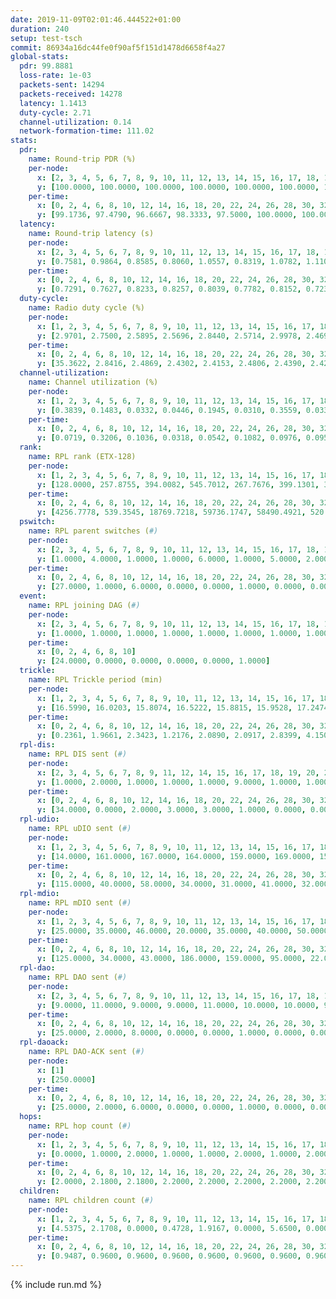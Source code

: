 ```yaml
---
date: 2019-11-09T02:01:46.444522+01:00
duration: 240
setup: test-tsch
commit: 86934a16dc44fe0f90af5f151d1478d6658f4a27
global-stats:
  pdr: 99.8881
  loss-rate: 1e-03
  packets-sent: 14294
  packets-received: 14278
  latency: 1.1413
  duty-cycle: 2.71
  channel-utilization: 0.14
  network-formation-time: 111.02
stats:
  pdr:
    name: Round-trip PDR (%)
    per-node:
      x: [2, 3, 4, 5, 6, 7, 8, 9, 10, 11, 12, 13, 14, 15, 16, 17, 18, 19, 20, 21, 22, 23, 24, 25]
      y: [100.0000, 100.0000, 100.0000, 100.0000, 100.0000, 100.0000, 100.0000, 100.0000, 100.0000, 100.0000, 99.8261, 99.8379, 100.0000, 100.0000, 98.1818, 99.8387, 100.0000, 100.0000, 100.0000, 99.8270, 100.0000, 100.0000, 100.0000, 99.6732]
    per-time:
      x: [0, 2, 4, 6, 8, 10, 12, 14, 16, 18, 20, 22, 24, 26, 28, 30, 32, 34, 36, 38, 40, 42, 44, 46, 48, 50, 52, 54, 56, 58, 60, 62, 64, 66, 68, 70, 72, 74, 76, 78, 80, 82, 84, 86, 88, 90, 92, 94, 96, 98, 100, 102, 104, 106, 108, 110, 112, 114, 116, 118, 120, 122, 124, 126, 128, 130, 132, 134, 136, 138, 140, 142, 144, 146, 148, 150, 152, 154, 156, 158, 160, 162, 164, 166, 168, 170, 172, 174, 176, 178, 180, 182, 184, 186, 188, 190, 192, 194, 196, 198, 200, 202, 204, 206, 208, 210, 212, 214, 216, 218, 220, 222, 224, 226, 228, 230, 232, 234, 236, 238, 240]
      y: [99.1736, 97.4790, 96.6667, 98.3333, 97.5000, 100.0000, 100.0000, 100.0000, 100.0000, 100.0000, 100.0000, 100.0000, 99.1736, 100.0000, 100.0000, 100.0000, 100.0000, 100.0000, 100.0000, 100.0000, 100.0000, 100.0000, 100.0000, 100.0000, 100.0000, 100.0000, 100.0000, 99.1667, 100.0000, 100.0000, 100.0000, 100.0000, 100.0000, 100.0000, 100.0000, 100.0000, 100.0000, 100.0000, 100.0000, 100.0000, 100.0000, 100.0000, 100.0000, 100.0000, 100.0000, 100.0000, 100.0000, 100.0000, 100.0000, 100.0000, 100.0000, 100.0000, 100.0000, 100.0000, 100.0000, 100.0000, 100.0000, 100.0000, 100.0000, 100.0000, 100.0000, 100.0000, 99.1667, 100.0000, 100.0000, 100.0000, 100.0000, 100.0000, 100.0000, 100.0000, 100.0000, 100.0000, 100.0000, 100.0000, 100.0000, 100.0000, 100.0000, 100.0000, 100.0000, 100.0000, 100.0000, 100.0000, 100.0000, 100.0000, 100.0000, 100.0000, 100.0000, 100.0000, 100.0000, 100.0000, 100.0000, 100.0000, 100.0000, 100.0000, 100.0000, 100.0000, 100.0000, 100.0000, 100.0000, 100.0000, 100.0000, 100.0000, 100.0000, 100.0000, 100.0000, 100.0000, 100.0000, 100.0000, 100.0000, 100.0000, 100.0000, 100.0000, 100.0000, 100.0000, 100.0000, 100.0000, 100.0000, 100.0000, 100.0000, 100.0000, null]
  latency:
    name: Round-trip latency (s)
    per-node:
      x: [2, 3, 4, 5, 6, 7, 8, 9, 10, 11, 12, 13, 14, 15, 16, 17, 18, 19, 20, 21, 22, 23, 24, 25]
      y: [0.7581, 0.9864, 0.8585, 0.8060, 1.0557, 0.8319, 1.0782, 1.1101, 0.9807, 1.1828, 0.9971, 1.0340, 1.1355, 1.0552, 1.1759, 1.0729, 1.2757, 1.3292, 1.3818, 1.3941, 1.3646, 1.5106, 1.4917, 1.5399]
    per-time:
      x: [0, 2, 4, 6, 8, 10, 12, 14, 16, 18, 20, 22, 24, 26, 28, 30, 32, 34, 36, 38, 40, 42, 44, 46, 48, 50, 52, 54, 56, 58, 60, 62, 64, 66, 68, 70, 72, 74, 76, 78, 80, 82, 84, 86, 88, 90, 92, 94, 96, 98, 100, 102, 104, 106, 108, 110, 112, 114, 116, 118, 120, 122, 124, 126, 128, 130, 132, 134, 136, 138, 140, 142, 144, 146, 148, 150, 152, 154, 156, 158, 160, 162, 164, 166, 168, 170, 172, 174, 176, 178, 180, 182, 184, 186, 188, 190, 192, 194, 196, 198, 200, 202, 204, 206, 208, 210, 212, 214, 216, 218, 220, 222, 224, 226, 228, 230, 232, 234, 236, 238, 240]
      y: [0.7291, 0.7627, 0.8233, 0.8257, 0.8039, 0.7782, 0.8152, 0.7232, 0.6661, 0.7048, 0.7006, 0.6442, 0.7106, 0.7058, 0.6569, 0.6874, 0.7213, 0.6723, 0.6563, 0.7071, 0.6749, 0.7381, 0.6930, 0.6476, 0.6216, 0.6506, 0.6444, 0.6796, 0.6559, 0.7463, 0.7019, 0.6525, 0.6475, 0.7035, 0.6511, 0.7423, 0.7668, 0.7803, 0.6599, 0.6192, 0.6892, 0.7437, 0.7539, 0.7685, 0.7460, 0.7810, 0.7514, 0.8057, 0.8245, 0.8472, 0.7853, 0.7772, 0.8424, 1.2503, 1.0884, 0.9707, 0.8614, 0.8336, 0.7905, 1.2976, 1.4484, 1.3279, 0.9293, 0.8846, 0.7694, 1.3041, 1.5322, 1.5402, 1.2884, 0.9837, 0.9360, 1.2563, 1.6050, 1.5629, 1.5668, 1.4380, 1.2784, 1.3671, 1.6350, 1.6830, 1.6539, 1.6698, 1.6023, 1.5769, 1.6256, 1.6264, 1.6262, 1.6491, 1.6189, 1.6119, 1.6885, 1.6350, 1.6486, 1.6029, 1.7058, 1.6950, 1.7406, 1.6440, 1.7141, 1.6544, 1.6753, 1.6781, 1.7037, 1.5936, 1.6465, 1.6798, 1.6178, 1.6191, 1.5959, 1.6313, 1.6761, 1.6516, 1.5738, 1.6311, 1.6145, 1.6630, 1.5984, 1.5944, 1.5741, 1.5434, null]
  duty-cycle:
    name: Radio duty cycle (%)
    per-node:
      x: [1, 2, 3, 4, 5, 6, 7, 8, 9, 10, 11, 12, 13, 14, 15, 16, 17, 18, 19, 20, 21, 22, 23, 24, 25]
      y: [2.9701, 2.7500, 2.5895, 2.5696, 2.8440, 2.5714, 2.9978, 2.4696, 2.6250, 2.4426, 2.6329, 2.6098, 2.6419, 2.5454, 2.6904, 2.5227, 2.7132, 2.7611, 2.7159, 2.7374, 2.6323, 2.6556, 2.8667, 2.7816, 2.7279]
    per-time:
      x: [0, 2, 4, 6, 8, 10, 12, 14, 16, 18, 20, 22, 24, 26, 28, 30, 32, 34, 36, 38, 40, 42, 44, 46, 48, 50, 52, 54, 56, 58, 60, 62, 64, 66, 68, 70, 72, 74, 76, 78, 80, 82, 84, 86, 88, 90, 92, 94, 96, 98, 100, 102, 104, 106, 108, 110, 112, 114, 116, 118, 120, 122, 124, 126, 128, 130, 132, 134, 136, 138, 140, 142, 144, 146, 148, 150, 152, 154, 156, 158, 160, 162, 164, 166, 168, 170, 172, 174, 176, 178, 180, 182, 184, 186, 188, 190, 192, 194, 196, 198, 200, 202, 204, 206, 208, 210, 212, 214, 216, 218, 220, 222, 224, 226, 228, 230, 232, 234, 236, 238, 240]
      y: [35.3622, 2.8416, 2.4869, 2.4302, 2.4153, 2.4806, 2.4390, 2.4261, 2.4169, 2.3980, 2.4033, 2.4029, 2.3985, 2.4153, 2.4099, 2.3965, 2.4056, 2.4121, 2.3999, 2.3939, 2.4072, 2.3984, 2.4179, 2.4016, 2.3925, 2.3790, 2.3843, 2.3954, 2.3998, 2.3899, 2.4068, 2.3986, 2.3986, 2.3905, 2.4039, 2.3971, 2.4114, 2.3980, 2.3912, 2.3908, 2.3812, 2.4048, 2.4017, 2.3923, 2.4024, 2.4015, 2.4124, 2.4028, 2.3888, 2.3968, 2.4112, 2.3982, 2.3925, 2.4023, 2.3968, 2.4098, 2.4072, 2.3967, 2.4012, 3.0948, 2.8895, 2.8647, 2.3988, 2.4017, 2.3918, 2.4074, 2.3990, 2.3818, 2.3912, 2.3947, 2.3935, 2.3944, 2.4005, 2.3913, 2.4000, 2.3917, 2.3989, 2.3952, 2.3906, 2.3995, 2.4026, 2.4072, 2.4111, 2.4016, 2.3871, 2.3946, 2.3902, 2.3992, 2.4098, 2.4042, 2.3960, 2.4031, 2.3913, 2.3978, 2.3966, 2.4066, 2.4091, 2.4177, 2.3957, 2.4081, 2.3971, 2.4001, 2.4089, 2.4024, 2.3926, 2.3935, 2.4017, 2.3995, 2.3934, 2.3956, 2.3905, 2.4038, 2.3971, 2.3949, 2.4150, 2.3980, 2.4195, 2.3974, 2.4003, 2.3759, null]
  channel-utilization:
    name: Channel utilization (%)
    per-node:
      x: [1, 2, 3, 4, 5, 6, 7, 8, 9, 10, 11, 12, 13, 14, 15, 16, 17, 18, 19, 20, 21, 22, 23, 24, 25]
      y: [0.3839, 0.1483, 0.0332, 0.0446, 0.1945, 0.0310, 0.3559, 0.0332, 0.0334, 0.0769, 0.0319, 0.0991, 0.1186, 0.0335, 0.1085, 0.0947, 0.0817, 0.1025, 0.0487, 0.0468, 0.0360, 0.0356, 0.0331, 0.0311, 0.0324]
    per-time:
      x: [0, 2, 4, 6, 8, 10, 12, 14, 16, 18, 20, 22, 24, 26, 28, 30, 32, 34, 36, 38, 40, 42, 44, 46, 48, 50, 52, 54, 56, 58, 60, 62, 64, 66, 68, 70, 72, 74, 76, 78, 80, 82, 84, 86, 88, 90, 92, 94, 96, 98, 100, 102, 104, 106, 108, 110, 112, 114, 116, 118, 120, 122, 124, 126, 128, 130, 132, 134, 136, 138, 140, 142, 144, 146, 148, 150, 152, 154, 156, 158, 160, 162, 164, 166, 168, 170, 172, 174, 176, 178, 180, 182, 184, 186, 188, 190, 192, 194, 196, 198, 200, 202, 204, 206, 208, 210, 212, 214, 216, 218, 220, 222, 224, 226, 228, 230, 232, 234, 236, 238, 240]
      y: [0.0719, 0.3206, 0.1036, 0.0318, 0.0542, 0.1082, 0.0976, 0.0951, 0.0939, 0.0830, 0.0880, 0.0888, 0.0837, 0.0915, 0.0922, 0.0865, 0.0894, 0.0918, 0.0870, 0.0840, 0.0910, 0.0857, 0.0937, 0.0889, 0.0842, 0.0785, 0.0812, 0.0846, 0.0884, 0.0834, 0.0895, 0.0866, 0.0867, 0.0833, 0.0894, 0.0851, 0.0898, 0.0842, 0.0836, 0.0830, 0.0778, 0.0900, 0.0885, 0.0829, 0.0890, 0.0871, 0.0926, 0.0886, 0.0825, 0.0861, 0.0929, 0.0875, 0.0850, 0.0905, 0.0877, 0.0930, 0.0908, 0.0860, 0.0884, 0.4089, 0.3067, 0.2917, 0.0873, 0.0882, 0.0843, 0.0895, 0.0878, 0.0799, 0.0861, 0.0866, 0.0858, 0.0857, 0.0878, 0.0834, 0.0871, 0.0848, 0.0886, 0.0858, 0.0839, 0.0881, 0.0866, 0.0909, 0.0916, 0.0878, 0.0829, 0.0856, 0.0835, 0.0886, 0.0908, 0.0880, 0.0850, 0.0888, 0.0848, 0.0875, 0.0857, 0.0907, 0.0928, 0.0958, 0.0837, 0.0917, 0.0869, 0.0888, 0.0932, 0.0893, 0.0850, 0.0842, 0.0874, 0.0869, 0.0837, 0.0834, 0.0835, 0.0894, 0.0851, 0.0844, 0.0935, 0.0871, 0.0936, 0.0863, 0.0872, 0.0776, null]
  rank:
    name: RPL rank (ETX-128)
    per-node:
      x: [1, 2, 3, 4, 5, 6, 7, 8, 9, 10, 11, 12, 13, 14, 15, 16, 17, 18, 19, 20, 21, 22, 23, 24, 25]
      y: [128.0000, 257.8755, 394.0082, 545.7012, 267.7676, 399.1301, 303.5088, 458.8816, 458.4008, 392.4486, 733.3868, 413.9095, 444.6296, 490.8601, 468.8889, 40784.9338, 466.2645, 564.9184, 583.0041, 620.3884, 909.9032, 893.3592, 717.2571, 716.5615, 725.2348]
    per-time:
      x: [0, 2, 4, 6, 8, 10, 12, 14, 16, 18, 20, 22, 24, 26, 28, 30, 32, 34, 36, 38, 40, 42, 44, 46, 48, 50, 52, 54, 56, 58, 60, 62, 64, 66, 68, 70, 72, 74, 76, 78, 80, 82, 84, 86, 88, 90, 92, 94, 96, 98, 100, 102, 104, 106, 108, 110, 112, 114, 116, 118, 120, 122, 124, 126, 128, 130, 132, 134, 136, 138, 140, 142, 144, 146, 148, 150, 152, 154, 156, 158, 160, 162, 164, 166, 168, 170, 172, 174, 176, 178, 180, 182, 184, 186, 188, 190, 192, 194, 196, 198, 200, 202, 204, 206, 208, 210, 212, 214, 216, 218, 220, 222, 224, 226, 228, 230, 232, 234, 236, 238, 240]
      y: [4256.7778, 539.3545, 18769.7218, 59736.1747, 58490.4921, 520.1000, 513.1200, 519.7200, 515.5769, 498.6400, 490.9412, 484.4000, 479.3529, 470.8000, 469.2200, 467.5800, 465.1000, 475.8302, 453.3200, 462.8627, 458.3200, 462.9000, 472.9231, 487.1000, 483.0800, 481.7600, 481.1800, 475.0364, 465.1765, 480.7200, 471.9804, 463.4600, 459.8600, 460.7400, 463.0980, 463.1800, 455.9412, 459.2600, 459.9600, 463.7451, 461.5800, 465.6600, 468.0600, 465.8235, 463.3800, 466.7400, 460.0784, 460.6800, 457.3922, 461.2157, 454.5400, 454.0600, 453.1400, 456.1600, 458.7000, 461.8600, 465.5400, 462.4200, 463.4600, 319.7188, 317.5558, 312.3012, 366.4233, 465.3800, 466.7400, 464.4000, 462.0800, 458.3600, 462.6863, 463.1800, 458.5600, 459.5200, 458.9200, 459.8600, 458.5400, 460.7000, 466.4200, 462.4200, 464.0769, 459.5800, 461.9800, 464.9600, 461.7800, 465.5800, 463.0000, 462.9200, 466.3922, 459.3333, 462.1600, 466.3922, 463.2400, 463.4000, 463.7200, 473.6078, 472.6471, 466.7200, 476.3704, 466.5600, 464.9600, 470.1600, 469.1569, 470.9200, 477.6852, 464.6471, 466.2500, 454.6275, 453.3400, 453.8000, 457.3000, 456.8600, 455.6667, 467.5000, 473.1569, 475.1765, 475.2115, 472.6000, 467.2200, 468.7255, 471.6200, 472.2885, null]
  pswitch:
    name: RPL parent switches (#)
    per-node:
      x: [2, 3, 4, 5, 6, 7, 8, 9, 10, 11, 12, 13, 14, 15, 16, 17, 18, 19, 20, 21, 22, 23, 24, 25]
      y: [1.0000, 4.0000, 1.0000, 1.0000, 6.0000, 1.0000, 5.0000, 2.0000, 3.0000, 3.0000, 3.0000, 3.0000, 3.0000, 3.0000, 5.0000, 2.0000, 5.0000, 4.0000, 3.0000, 8.0000, 5.0000, 6.0000, 5.0000, 8.0000]
    per-time:
      x: [0, 2, 4, 6, 8, 10, 12, 14, 16, 18, 20, 22, 24, 26, 28, 30, 32, 34, 36, 38, 40, 42, 44, 46, 48, 50, 52, 54, 56, 58, 60, 62, 64, 66, 68, 70, 72, 74, 76, 78, 80, 82, 84, 86, 88, 90, 92, 94, 96, 98, 100, 102, 104, 106, 108, 110, 112, 114, 116, 118, 120, 122, 124, 126, 128, 130, 132, 134, 136, 138, 140, 142, 144, 146, 148, 150, 152, 154, 156, 158, 160, 162, 164, 166, 168, 170, 172, 174, 176, 178, 180, 182, 184, 186, 188, 190, 192, 194, 196, 198, 200, 202, 204, 206, 208, 210, 212, 214, 216, 218, 220, 222, 224, 226, 228, 230, 232, 234, 236, 238]
      y: [27.0000, 1.0000, 6.0000, 0.0000, 0.0000, 1.0000, 0.0000, 0.0000, 2.0000, 0.0000, 1.0000, 0.0000, 1.0000, 0.0000, 0.0000, 0.0000, 0.0000, 3.0000, 0.0000, 1.0000, 0.0000, 0.0000, 2.0000, 0.0000, 0.0000, 0.0000, 0.0000, 5.0000, 1.0000, 0.0000, 1.0000, 0.0000, 0.0000, 0.0000, 1.0000, 0.0000, 1.0000, 0.0000, 0.0000, 1.0000, 0.0000, 0.0000, 0.0000, 1.0000, 0.0000, 0.0000, 1.0000, 0.0000, 1.0000, 1.0000, 0.0000, 0.0000, 0.0000, 0.0000, 0.0000, 0.0000, 0.0000, 0.0000, 0.0000, 1.0000, 1.0000, 0.0000, 0.0000, 0.0000, 0.0000, 0.0000, 0.0000, 0.0000, 1.0000, 0.0000, 0.0000, 0.0000, 0.0000, 0.0000, 0.0000, 0.0000, 0.0000, 0.0000, 2.0000, 0.0000, 0.0000, 0.0000, 0.0000, 0.0000, 0.0000, 0.0000, 1.0000, 1.0000, 0.0000, 1.0000, 0.0000, 0.0000, 0.0000, 1.0000, 1.0000, 0.0000, 4.0000, 0.0000, 0.0000, 0.0000, 1.0000, 0.0000, 4.0000, 1.0000, 2.0000, 1.0000, 0.0000, 0.0000, 0.0000, 0.0000, 1.0000, 0.0000, 1.0000, 1.0000, 2.0000, 0.0000, 0.0000, 1.0000, 0.0000, 2.0000]
  event:
    name: RPL joining DAG (#)
    per-node:
      x: [2, 3, 4, 5, 6, 7, 8, 9, 10, 11, 12, 13, 14, 15, 16, 17, 18, 19, 20, 21, 22, 23, 24, 25]
      y: [1.0000, 1.0000, 1.0000, 1.0000, 1.0000, 1.0000, 1.0000, 1.0000, 1.0000, 1.0000, 1.0000, 1.0000, 1.0000, 1.0000, 2.0000, 1.0000, 1.0000, 1.0000, 1.0000, 1.0000, 1.0000, 1.0000, 1.0000, 1.0000]
    per-time:
      x: [0, 2, 4, 6, 8, 10]
      y: [24.0000, 0.0000, 0.0000, 0.0000, 0.0000, 1.0000]
  trickle:
    name: RPL Trickle period (min)
    per-node:
      x: [1, 2, 3, 4, 5, 6, 7, 8, 9, 10, 11, 12, 13, 14, 15, 16, 17, 18, 19, 20, 21, 22, 23, 24, 25]
      y: [16.5990, 16.0203, 15.8074, 16.5222, 15.8815, 15.9528, 17.2474, 15.8838, 15.8807, 15.8674, 16.0727, 15.8640, 15.8101, 15.8640, 15.7780, 3.9207, 15.7730, 15.8170, 15.9345, 15.7761, 15.7454, 15.7777, 16.2575, 16.5866, 15.9097]
    per-time:
      x: [0, 2, 4, 6, 8, 10, 12, 14, 16, 18, 20, 22, 24, 26, 28, 30, 32, 34, 36, 38, 40, 42, 44, 46, 48, 50, 52, 54, 56, 58, 60, 62, 64, 66, 68, 70, 72, 74, 76, 78, 80, 82, 84, 86, 88, 90, 92, 94, 96, 98, 100, 102, 104, 106, 108, 110, 112, 114, 116, 118, 120, 122, 124, 126, 128, 130, 132, 134, 136, 138, 140, 142, 144, 146, 148, 150, 152, 154, 156, 158, 160, 162, 164, 166, 168, 170, 172, 174, 176, 178, 180, 182, 184, 186, 188, 190, 192, 194, 196, 198, 200, 202, 204, 206, 208, 210, 212, 214, 216, 218, 220, 222, 224, 226, 228, 230, 232, 234, 236, 238, 240]
      y: [0.2361, 1.9661, 2.3423, 1.2176, 2.0890, 2.0917, 2.8399, 4.1506, 5.3773, 8.1265, 9.7661, 9.9615, 10.2802, 11.1848, 17.3015, 17.4763, 17.4763, 17.4763, 17.4763, 17.4763, 17.4763, 17.4763, 17.4763, 17.4763, 17.4763, 17.4763, 17.4763, 17.4763, 17.4763, 17.4763, 17.4763, 17.4763, 17.4763, 17.4763, 17.4763, 17.4763, 17.4763, 17.4763, 17.4763, 17.4763, 17.4763, 17.4763, 17.4763, 17.4763, 17.4763, 17.4763, 17.4763, 17.4763, 17.4763, 17.4763, 17.4763, 17.4763, 17.4763, 17.4763, 17.4763, 17.4763, 17.4763, 17.4763, 17.4763, 17.4763, 17.4763, 17.4763, 17.4763, 17.4763, 17.4763, 17.4763, 17.4763, 17.4763, 17.4763, 17.4763, 17.4763, 17.4763, 17.4763, 17.4763, 17.4763, 17.4763, 17.4763, 17.4763, 17.4763, 17.4763, 17.4763, 17.4763, 17.4763, 17.4763, 17.4763, 17.4763, 17.4763, 17.4763, 17.4763, 17.4763, 17.4763, 17.4763, 17.4763, 17.4763, 17.4763, 17.4763, 17.4763, 17.4763, 17.4763, 17.4763, 17.4763, 17.4763, 17.4763, 17.4763, 17.4763, 17.4763, 17.4763, 17.4763, 17.4763, 17.4763, 17.4763, 17.4763, 17.4763, 17.4763, 17.4763, 17.4763, 17.4763, 17.4763, 17.4763, 17.4763, null]
  rpl-dis:
    name: RPL DIS sent (#)
    per-node:
      x: [2, 3, 4, 5, 6, 7, 8, 9, 11, 12, 14, 15, 16, 17, 18, 19, 20, 21, 22, 23, 24, 25]
      y: [1.0000, 2.0000, 1.0000, 1.0000, 1.0000, 9.0000, 1.0000, 1.0000, 2.0000, 2.0000, 2.0000, 1.0000, 11.0000, 1.0000, 1.0000, 2.0000, 2.0000, 2.0000, 1.0000, 3.0000, 2.0000, 2.0000]
    per-time:
      x: [0, 2, 4, 6, 8, 10, 12, 14, 16, 18, 20, 22, 24, 26, 28, 30, 32, 34, 36, 38, 40, 42, 44, 46, 48, 50, 52, 54, 56, 58, 60, 62, 64, 66, 68, 70, 72, 74, 76, 78, 80, 82, 84, 86, 88, 90, 92, 94, 96, 98, 100, 102, 104, 106, 108, 110, 112, 114, 116, 118, 120, 122, 124]
      y: [34.0000, 0.0000, 2.0000, 3.0000, 3.0000, 1.0000, 0.0000, 0.0000, 0.0000, 0.0000, 0.0000, 0.0000, 0.0000, 0.0000, 0.0000, 0.0000, 0.0000, 0.0000, 0.0000, 0.0000, 0.0000, 0.0000, 0.0000, 0.0000, 0.0000, 0.0000, 0.0000, 0.0000, 0.0000, 0.0000, 0.0000, 0.0000, 0.0000, 0.0000, 0.0000, 0.0000, 0.0000, 0.0000, 0.0000, 0.0000, 0.0000, 0.0000, 0.0000, 0.0000, 0.0000, 0.0000, 0.0000, 0.0000, 0.0000, 0.0000, 0.0000, 0.0000, 0.0000, 0.0000, 0.0000, 0.0000, 0.0000, 0.0000, 0.0000, 0.0000, 5.0000, 3.0000, 0.0000]
  rpl-udio:
    name: RPL uDIO sent (#)
    per-node:
      x: [1, 2, 3, 4, 5, 6, 7, 8, 9, 10, 11, 12, 13, 14, 15, 16, 17, 18, 19, 20, 21, 22, 23, 24, 25]
      y: [14.0000, 161.0000, 167.0000, 164.0000, 159.0000, 169.0000, 158.0000, 174.0000, 162.0000, 159.0000, 161.0000, 167.0000, 165.0000, 156.0000, 162.0000, 171.0000, 159.0000, 162.0000, 165.0000, 166.0000, 161.0000, 170.0000, 175.0000, 169.0000, 168.0000]
    per-time:
      x: [0, 2, 4, 6, 8, 10, 12, 14, 16, 18, 20, 22, 24, 26, 28, 30, 32, 34, 36, 38, 40, 42, 44, 46, 48, 50, 52, 54, 56, 58, 60, 62, 64, 66, 68, 70, 72, 74, 76, 78, 80, 82, 84, 86, 88, 90, 92, 94, 96, 98, 100, 102, 104, 106, 108, 110, 112, 114, 116, 118, 120, 122, 124, 126, 128, 130, 132, 134, 136, 138, 140, 142, 144, 146, 148, 150, 152, 154, 156, 158, 160, 162, 164, 166, 168, 170, 172, 174, 176, 178, 180, 182, 184, 186, 188, 190, 192, 194, 196, 198, 200, 202, 204, 206, 208, 210, 212, 214, 216, 218, 220, 222, 224, 226, 228, 230, 232, 234, 236, 238, 240]
      y: [115.0000, 40.0000, 58.0000, 34.0000, 31.0000, 41.0000, 32.0000, 31.0000, 37.0000, 24.0000, 39.0000, 31.0000, 31.0000, 30.0000, 29.0000, 37.0000, 32.0000, 35.0000, 30.0000, 29.0000, 29.0000, 30.0000, 36.0000, 35.0000, 34.0000, 32.0000, 29.0000, 30.0000, 40.0000, 26.0000, 36.0000, 33.0000, 33.0000, 30.0000, 33.0000, 32.0000, 31.0000, 30.0000, 34.0000, 31.0000, 27.0000, 33.0000, 31.0000, 31.0000, 29.0000, 32.0000, 34.0000, 31.0000, 35.0000, 30.0000, 33.0000, 28.0000, 33.0000, 33.0000, 33.0000, 29.0000, 33.0000, 32.0000, 29.0000, 45.0000, 35.0000, 39.0000, 35.0000, 31.0000, 30.0000, 35.0000, 30.0000, 32.0000, 32.0000, 30.0000, 34.0000, 30.0000, 32.0000, 30.0000, 32.0000, 33.0000, 34.0000, 33.0000, 31.0000, 33.0000, 35.0000, 28.0000, 31.0000, 31.0000, 30.0000, 39.0000, 31.0000, 31.0000, 33.0000, 30.0000, 32.0000, 35.0000, 28.0000, 32.0000, 31.0000, 29.0000, 33.0000, 31.0000, 31.0000, 29.0000, 30.0000, 31.0000, 35.0000, 32.0000, 31.0000, 32.0000, 29.0000, 36.0000, 34.0000, 31.0000, 34.0000, 31.0000, 31.0000, 31.0000, 32.0000, 32.0000, 27.0000, 33.0000, 32.0000, 28.0000, 0.0000]
  rpl-mdio:
    name: RPL mDIO sent (#)
    per-node:
      x: [1, 2, 3, 4, 5, 6, 7, 8, 9, 10, 11, 12, 13, 14, 15, 16, 17, 18, 19, 20, 21, 22, 23, 24, 25]
      y: [25.0000, 35.0000, 46.0000, 20.0000, 35.0000, 40.0000, 50.0000, 49.0000, 40.0000, 46.0000, 36.0000, 52.0000, 49.0000, 48.0000, 46.0000, 32.0000, 46.0000, 46.0000, 47.0000, 51.0000, 50.0000, 51.0000, 32.0000, 21.0000, 36.0000]
    per-time:
      x: [0, 2, 4, 6, 8, 10, 12, 14, 16, 18, 20, 22, 24, 26, 28, 30, 32, 34, 36, 38, 40, 42, 44, 46, 48, 50, 52, 54, 56, 58, 60, 62, 64, 66, 68, 70, 72, 74, 76, 78, 80, 82, 84, 86, 88, 90, 92, 94, 96, 98, 100, 102, 104, 106, 108, 110, 112, 114, 116, 118, 120, 122, 124, 126, 128, 130, 132, 134, 136, 138, 140, 142, 144, 146, 148, 150, 152, 154, 156, 158, 160, 162, 164, 166, 168, 170, 172, 174, 176, 178, 180, 182, 184, 186, 188, 190, 192, 194, 196, 198, 200, 202, 204, 206, 208, 210, 212, 214, 216, 218, 220, 222, 224, 226, 228, 230, 232, 234, 236]
      y: [125.0000, 34.0000, 43.0000, 186.0000, 159.0000, 95.0000, 22.0000, 21.0000, 9.0000, 13.0000, 2.0000, 2.0000, 9.0000, 9.0000, 0.0000, 0.0000, 3.0000, 2.0000, 4.0000, 5.0000, 2.0000, 2.0000, 7.0000, 0.0000, 2.0000, 1.0000, 0.0000, 5.0000, 5.0000, 3.0000, 7.0000, 2.0000, 0.0000, 1.0000, 2.0000, 2.0000, 9.0000, 4.0000, 3.0000, 3.0000, 2.0000, 0.0000, 1.0000, 1.0000, 2.0000, 7.0000, 5.0000, 6.0000, 2.0000, 2.0000, 1.0000, 0.0000, 1.0000, 1.0000, 3.0000, 10.0000, 4.0000, 3.0000, 0.0000, 1.0000, 2.0000, 3.0000, 6.0000, 4.0000, 2.0000, 7.0000, 0.0000, 1.0000, 0.0000, 4.0000, 0.0000, 2.0000, 4.0000, 7.0000, 5.0000, 2.0000, 0.0000, 2.0000, 1.0000, 4.0000, 5.0000, 3.0000, 5.0000, 5.0000, 1.0000, 1.0000, 2.0000, 1.0000, 7.0000, 4.0000, 3.0000, 6.0000, 0.0000, 2.0000, 0.0000, 2.0000, 3.0000, 4.0000, 8.0000, 3.0000, 4.0000, 1.0000, 1.0000, 1.0000, 1.0000, 1.0000, 7.0000, 3.0000, 2.0000, 7.0000, 2.0000, 1.0000, 1.0000, 0.0000, 2.0000, 4.0000, 7.0000, 3.0000, 5.0000]
  rpl-dao:
    name: RPL DAO sent (#)
    per-node:
      x: [2, 3, 4, 5, 6, 7, 8, 9, 10, 11, 12, 13, 14, 15, 16, 17, 18, 19, 20, 21, 22, 23, 24, 25]
      y: [9.0000, 11.0000, 9.0000, 9.0000, 11.0000, 10.0000, 10.0000, 9.0000, 10.0000, 9.0000, 9.0000, 10.0000, 9.0000, 9.0000, 12.0000, 10.0000, 11.0000, 11.0000, 12.0000, 14.0000, 12.0000, 12.0000, 11.0000, 15.0000]
    per-time:
      x: [0, 2, 4, 6, 8, 10, 12, 14, 16, 18, 20, 22, 24, 26, 28, 30, 32, 34, 36, 38, 40, 42, 44, 46, 48, 50, 52, 54, 56, 58, 60, 62, 64, 66, 68, 70, 72, 74, 76, 78, 80, 82, 84, 86, 88, 90, 92, 94, 96, 98, 100, 102, 104, 106, 108, 110, 112, 114, 116, 118, 120, 122, 124, 126, 128, 130, 132, 134, 136, 138, 140, 142, 144, 146, 148, 150, 152, 154, 156, 158, 160, 162, 164, 166, 168, 170, 172, 174, 176, 178, 180, 182, 184, 186, 188, 190, 192, 194, 196, 198, 200, 202, 204, 206, 208, 210, 212, 214, 216, 218, 220, 222, 224, 226, 228, 230, 232, 234, 236, 238, 240]
      y: [25.0000, 2.0000, 8.0000, 0.0000, 0.0000, 1.0000, 0.0000, 0.0000, 2.0000, 0.0000, 1.0000, 0.0000, 1.0000, 0.0000, 15.0000, 2.0000, 3.0000, 3.0000, 0.0000, 2.0000, 0.0000, 0.0000, 3.0000, 0.0000, 1.0000, 0.0000, 0.0000, 4.0000, 8.0000, 1.0000, 1.0000, 4.0000, 1.0000, 1.0000, 1.0000, 0.0000, 4.0000, 0.0000, 1.0000, 1.0000, 0.0000, 3.0000, 5.0000, 2.0000, 3.0000, 2.0000, 3.0000, 0.0000, 2.0000, 2.0000, 3.0000, 0.0000, 0.0000, 1.0000, 1.0000, 1.0000, 4.0000, 4.0000, 2.0000, 4.0000, 2.0000, 1.0000, 2.0000, 0.0000, 2.0000, 1.0000, 0.0000, 1.0000, 2.0000, 0.0000, 4.0000, 3.0000, 2.0000, 4.0000, 3.0000, 1.0000, 1.0000, 1.0000, 2.0000, 3.0000, 0.0000, 1.0000, 2.0000, 0.0000, 1.0000, 4.0000, 3.0000, 5.0000, 2.0000, 2.0000, 0.0000, 2.0000, 2.0000, 3.0000, 1.0000, 0.0000, 5.0000, 0.0000, 0.0000, 4.0000, 2.0000, 2.0000, 6.0000, 2.0000, 3.0000, 1.0000, 1.0000, 2.0000, 0.0000, 0.0000, 2.0000, 1.0000, 1.0000, 3.0000, 6.0000, 1.0000, 5.0000, 2.0000, 1.0000, 3.0000, 0.0000]
  rpl-daoack:
    name: RPL DAO-ACK sent (#)
    per-node:
      x: [1]
      y: [250.0000]
    per-time:
      x: [0, 2, 4, 6, 8, 10, 12, 14, 16, 18, 20, 22, 24, 26, 28, 30, 32, 34, 36, 38, 40, 42, 44, 46, 48, 50, 52, 54, 56, 58, 60, 62, 64, 66, 68, 70, 72, 74, 76, 78, 80, 82, 84, 86, 88, 90, 92, 94, 96, 98, 100, 102, 104, 106, 108, 110, 112, 114, 116, 118, 120, 122, 124, 126, 128, 130, 132, 134, 136, 138, 140, 142, 144, 146, 148, 150, 152, 154, 156, 158, 160, 162, 164, 166, 168, 170, 172, 174, 176, 178, 180, 182, 184, 186, 188, 190, 192, 194, 196, 198, 200, 202, 204, 206, 208, 210, 212, 214, 216, 218, 220, 222, 224, 226, 228, 230, 232, 234, 236, 238]
      y: [25.0000, 2.0000, 6.0000, 0.0000, 0.0000, 1.0000, 0.0000, 0.0000, 2.0000, 0.0000, 1.0000, 0.0000, 1.0000, 0.0000, 15.0000, 2.0000, 3.0000, 3.0000, 0.0000, 2.0000, 0.0000, 0.0000, 3.0000, 0.0000, 1.0000, 0.0000, 0.0000, 4.0000, 7.0000, 2.0000, 1.0000, 4.0000, 1.0000, 1.0000, 1.0000, 0.0000, 4.0000, 0.0000, 1.0000, 1.0000, 0.0000, 3.0000, 4.0000, 3.0000, 3.0000, 2.0000, 3.0000, 0.0000, 2.0000, 1.0000, 4.0000, 0.0000, 0.0000, 1.0000, 1.0000, 1.0000, 4.0000, 4.0000, 2.0000, 4.0000, 2.0000, 1.0000, 2.0000, 0.0000, 2.0000, 1.0000, 0.0000, 1.0000, 2.0000, 0.0000, 3.0000, 4.0000, 2.0000, 3.0000, 3.0000, 1.0000, 1.0000, 1.0000, 2.0000, 3.0000, 0.0000, 1.0000, 2.0000, 0.0000, 1.0000, 4.0000, 3.0000, 5.0000, 2.0000, 2.0000, 1.0000, 1.0000, 2.0000, 3.0000, 1.0000, 0.0000, 5.0000, 0.0000, 0.0000, 4.0000, 2.0000, 2.0000, 6.0000, 2.0000, 3.0000, 1.0000, 1.0000, 2.0000, 0.0000, 0.0000, 1.0000, 1.0000, 1.0000, 2.0000, 7.0000, 1.0000, 5.0000, 2.0000, 1.0000, 3.0000]
  hops:
    name: RPL hop count (#)
    per-node:
      x: [1, 2, 3, 4, 5, 6, 7, 8, 9, 10, 11, 12, 13, 14, 15, 16, 17, 18, 19, 20, 21, 22, 23, 24, 25]
      y: [0.0000, 1.0000, 2.0000, 1.0000, 1.0000, 2.0000, 1.0000, 2.0000, 2.0000, 1.4583, 2.0000, 2.0000, 2.0000, 2.0000, 2.0000, 2.1958, 2.0084, 3.0000, 3.0000, 3.0000, 3.0000, 3.0628, 4.0000, 4.0000, 4.0000]
    per-time:
      x: [0, 2, 4, 6, 8, 10, 12, 14, 16, 18, 20, 22, 24, 26, 28, 30, 32, 34, 36, 38, 40, 42, 44, 46, 48, 50, 52, 54, 56, 58, 60, 62, 64, 66, 68, 70, 72, 74, 76, 78, 80, 82, 84, 86, 88, 90, 92, 94, 96, 98, 100, 102, 104, 106, 108, 110, 112, 114, 116, 118, 120, 122, 124, 126, 128, 130, 132, 134, 136, 138, 140, 142, 144, 146, 148, 150, 152, 154, 156, 158, 160, 162, 164, 166, 168, 170, 172, 174, 176, 178, 180, 182, 184, 186, 188, 190, 192, 194, 196, 198, 200, 202, 204, 206, 208, 210, 212, 214, 216, 218, 220, 222, 224, 226, 228, 230, 232, 234, 236, 238]
      y: [2.0000, 2.1800, 2.1800, 2.2000, 2.2000, 2.2000, 2.2000, 2.2000, 2.2000, 2.2000, 2.1600, 2.1600, 2.1600, 2.1600, 2.1600, 2.1600, 2.1600, 2.1600, 2.1600, 2.1600, 2.1600, 2.1600, 2.1600, 2.1600, 2.1600, 2.1600, 2.1600, 2.1600, 2.1600, 2.1600, 2.1800, 2.2000, 2.2000, 2.2000, 2.2000, 2.2000, 2.2000, 2.2000, 2.2000, 2.2000, 2.2000, 2.2000, 2.2000, 2.2000, 2.2000, 2.2000, 2.2000, 2.1600, 2.1800, 2.2000, 2.2000, 2.2000, 2.2000, 2.2000, 2.2000, 2.2000, 2.2000, 2.2000, 2.2000, 2.2000, 2.2000, 2.2000, 2.2000, 2.2000, 2.2000, 2.2000, 2.2000, 2.2000, 2.2000, 2.2000, 2.2000, 2.2000, 2.2000, 2.2000, 2.2000, 2.2000, 2.2000, 2.2000, 2.2000, 2.2000, 2.2000, 2.2000, 2.2000, 2.2000, 2.2000, 2.2000, 2.2000, 2.2000, 2.2000, 2.2000, 2.2000, 2.2000, 2.2000, 2.2000, 2.2000, 2.2000, 2.2000, 2.2000, 2.2000, 2.2000, 2.2000, 2.2000, 2.2000, 2.1800, 2.1600, 2.1600, 2.1600, 2.1600, 2.1600, 2.1600, 2.1600, 2.1600, 2.1600, 2.2000, 2.2000, 2.2000, 2.2000, 2.2000, 2.2000, 2.2000]
  children:
    name: RPL children count (#)
    per-node:
      x: [1, 2, 3, 4, 5, 6, 7, 8, 9, 10, 11, 12, 13, 14, 15, 16, 17, 18, 19, 20, 21, 22, 23, 24, 25]
      y: [4.5375, 2.1708, 0.0000, 0.4728, 1.9167, 0.0000, 5.6500, 0.0000, 0.0000, 1.0333, 0.0000, 0.7792, 1.5542, 0.0000, 1.3375, 0.3917, 1.0669, 2.1792, 0.4351, 0.3891, 0.0000, 0.0502, 0.0000, 0.0000, 0.0000]
    per-time:
      x: [0, 2, 4, 6, 8, 10, 12, 14, 16, 18, 20, 22, 24, 26, 28, 30, 32, 34, 36, 38, 40, 42, 44, 46, 48, 50, 52, 54, 56, 58, 60, 62, 64, 66, 68, 70, 72, 74, 76, 78, 80, 82, 84, 86, 88, 90, 92, 94, 96, 98, 100, 102, 104, 106, 108, 110, 112, 114, 116, 118, 120, 122, 124, 126, 128, 130, 132, 134, 136, 138, 140, 142, 144, 146, 148, 150, 152, 154, 156, 158, 160, 162, 164, 166, 168, 170, 172, 174, 176, 178, 180, 182, 184, 186, 188, 190, 192, 194, 196, 198, 200, 202, 204, 206, 208, 210, 212, 214, 216, 218, 220, 222, 224, 226, 228, 230, 232, 234, 236, 238]
      y: [0.9487, 0.9600, 0.9600, 0.9600, 0.9600, 0.9600, 0.9600, 0.9600, 0.9600, 0.9600, 0.9600, 0.9600, 0.9600, 0.9600, 0.9600, 0.9600, 0.9600, 0.9600, 0.9600, 0.9600, 0.9600, 0.9600, 0.9600, 0.9600, 0.9600, 0.9600, 0.9600, 0.9600, 0.9600, 0.9600, 0.9600, 0.9600, 0.9600, 0.9600, 0.9600, 0.9600, 0.9600, 0.9600, 0.9600, 0.9600, 0.9600, 0.9600, 0.9600, 0.9600, 0.9600, 0.9600, 0.9600, 0.9600, 0.9600, 0.9600, 0.9600, 0.9600, 0.9600, 0.9600, 0.9600, 0.9600, 0.9600, 0.9600, 0.9600, 0.9600, 0.9600, 0.9600, 0.9600, 0.9600, 0.9600, 0.9600, 0.9600, 0.9600, 0.9600, 0.9600, 0.9600, 0.9600, 0.9600, 0.9600, 0.9600, 0.9600, 0.9600, 0.9600, 0.9600, 0.9600, 0.9600, 0.9600, 0.9600, 0.9600, 0.9600, 0.9600, 0.9600, 0.9600, 0.9600, 0.9600, 0.9600, 0.9600, 0.9600, 0.9600, 0.9600, 0.9600, 0.9600, 0.9600, 0.9600, 0.9600, 0.9600, 0.9600, 0.9600, 0.9600, 0.9600, 0.9600, 0.9600, 0.9600, 0.9600, 0.9600, 0.9600, 0.9600, 0.9600, 0.9600, 0.9600, 0.9600, 0.9600, 0.9600, 0.9600, 0.9600]
---
```


{% include run.md %}
